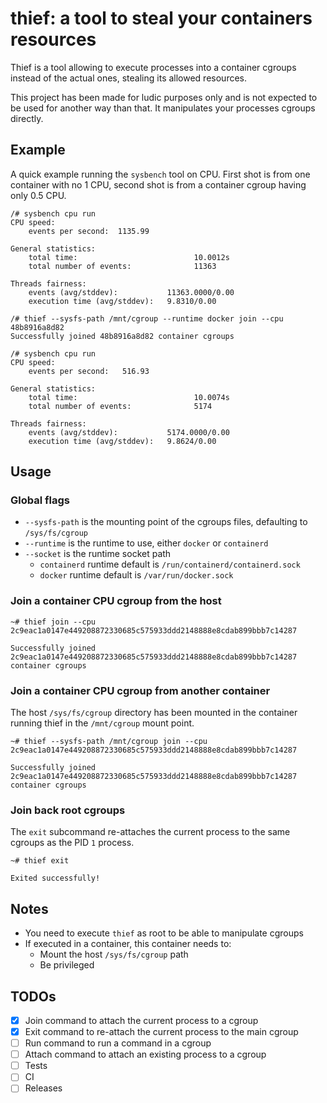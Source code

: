 # thief: a tool to steal your containers resources

Thief is a tool allowing to execute processes into a container cgroups instead of the actual ones, stealing its allowed resources.

This project has been made for ludic purposes only and is not expected to be used for another way than that. It manipulates your processes cgroups directly.

## Example

A quick example running the `sysbench` tool on CPU. First shot is from one container with no 1 CPU, second shot is from a container cgroup having only 0.5 CPU.

```
/# sysbench cpu run
CPU speed:
    events per second:  1135.99

General statistics:
    total time:                          10.0012s
    total number of events:              11363

Threads fairness:
    events (avg/stddev):           11363.0000/0.00
    execution time (avg/stddev):   9.8310/0.00

/# thief --sysfs-path /mnt/cgroup --runtime docker join --cpu 48b8916a8d82
Successfully joined 48b8916a8d82 container cgroups

/# sysbench cpu run
CPU speed:
    events per second:   516.93

General statistics:
    total time:                          10.0074s
    total number of events:              5174

Threads fairness:
    events (avg/stddev):           5174.0000/0.00
    execution time (avg/stddev):   9.8624/0.00
```

## Usage

### Global flags

* `--sysfs-path` is the mounting point of the cgroups files, defaulting to `/sys/fs/cgroup`
* `--runtime` is the runtime to use, either `docker` or `containerd`
* `--socket` is the runtime socket path
  * `containerd` runtime default is `/run/containerd/containerd.sock`
  * `docker` runtime default is `/var/run/docker.sock`

### Join a container CPU cgroup from the host

```
~# thief join --cpu 2c9eac1a0147e449208872330685c575933ddd2148888e8cdab899bbb7c14287

Successfully joined 2c9eac1a0147e449208872330685c575933ddd2148888e8cdab899bbb7c14287 container cgroups
```

### Join a container CPU cgroup from another container

The host `/sys/fs/cgroup` directory has been mounted in the container running thief in the `/mnt/cgroup` mount point.

```
~# thief --sysfs-path /mnt/cgroup join --cpu 2c9eac1a0147e449208872330685c575933ddd2148888e8cdab899bbb7c14287

Successfully joined 2c9eac1a0147e449208872330685c575933ddd2148888e8cdab899bbb7c14287 container cgroups
```

### Join back root cgroups

The `exit` subcommand re-attaches the current process to the same cgroups as the PID `1` process.

```
~# thief exit

Exited successfully!
```

## Notes

* You need to execute `thief` as root to be able to manipulate cgroups
* If executed in a container, this container needs to:
  * Mount the host `/sys/fs/cgroup` path
  * Be privileged

## TODOs

- [x] Join command to attach the current process to a cgroup
- [x] Exit command to re-attach the current process to the main cgroup
- [ ] Run command to run a command in a cgroup
- [ ] Attach command to attach an existing process to a cgroup
- [ ] Tests
- [ ] CI
- [ ] Releases
